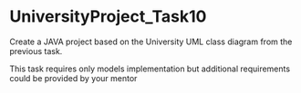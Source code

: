 # UniversityProject_Task10
Create a JAVA project based on the University UML class diagram from the previous task. 

This task requires only models implementation but additional requirements could be provided by your mentor             















